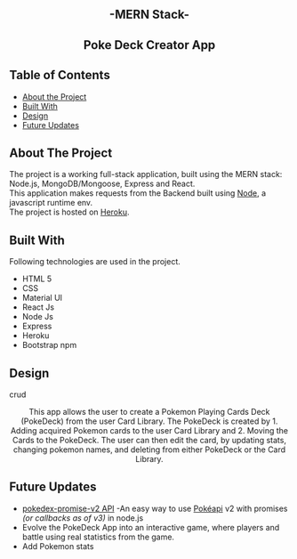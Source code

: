 <!-- PROJECT LOGO -->

<h2 align="center">-MERN Stack- </h2>
<h2 align="center">Poke Deck Creator App</h2>

<!-- TABLE OF CONTENTS -->

## Table of Contents

- [About the Project](#about-the-project)
- [Built With](#built-with)
- [Design](#design)
- [Future Updates](#Future-updates)

<!-- ABOUT THE PROJECT -->

## About The Project

The project is a working full-stack application, built using the MERN stack: Node.js, MongoDB/Mongoose, Express and React. 
<br/>
This application makes requests from the Backend built using [Node](https://nodejs.org/en/), a javascript runtime env.
<br/>
The project is hosted on [Heroku](https://heroku.com/).

## Built With

Following technologies are used in the project.

- HTML 5
- CSS
- Material UI
- React Js
- Node Js
- Express
- Heroku
- Bootstrap npm

<!-- Design -->

## Design
crud
<p align="center">This app allows the user to create a Pokemon Playing Cards Deck (PokeDeck) from the user Card Library. The PokeDeck is created by 1. Adding acquired Pokemon cards to the user Card Library and 2. Moving the Cards to the PokeDeck. The user can then edit the card, by updating stats, changing pokemon names, and deleting from either PokeDeck or the Card Library. </p>

<!-- Future Updates -->

## Future Updates

* [pokedex-promise-v2 API](https://github.com/PokeAPI/pokedex-promise-v2) -An easy way to use [Pokéapi](https://pokeapi.co/) v2 with promises *(or callbacks as of v3)* in node.js
* Evolve the PokeDeck App into an interactive game, where players and battle using real statistics from the game. 
* Add Pokemon stats
